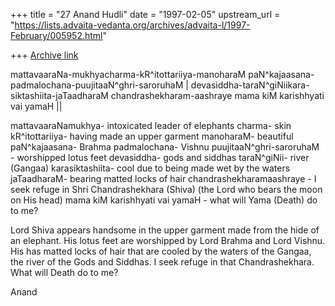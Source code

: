 +++
title = "27 Anand Hudli"
date = "1997-02-05"
upstream_url = "https://lists.advaita-vedanta.org/archives/advaita-l/1997-February/005952.html"

+++
[Archive link](https://lists.advaita-vedanta.org/archives/advaita-l/1997-February/005952.html)

 mattavaaraNa-mukhyacharma-kR^itottariiya-manoharaM
 paN^kajaasana-padmalochana-puujitaaN^ghri-saroruhaM |
 devasiddha-taraN^giNiikara-siktashiita-jaTaadharaM
 chandrashekharam-aashraye mama kiM karishhyati vai yamaH ||

 mattavaaraNamukhya- intoxicated leader of elephants
 charma- skin
 kR^itottariiya- having made an upper garment
 manoharaM- beautiful
 paN^kajaasana- Brahma
 padmalochana- Vishnu
 puujitaaN^ghri-saroruhaM - worshipped lotus feet
 devasiddha- gods and siddhas
 taraN^giNii- river (Gangaa)
 karasiktashiita- cool due to being made wet by the waters
 jaTaadharaM- bearing matted locks of hair
 chandrashekharamaashraye - I seek refuge in Shri Chandrashekhara (Shiva)
                             (the Lord who bears the moon on His head)
 mama kiM karishhyati vai yamaH - what will Yama (Death) do to me?


 Lord Shiva appears handsome in the upper garment made from the hide of
 an elephant. His lotus feet are worshipped by Lord Brahma and
 Lord Vishnu. His has matted locks of hair that are cooled by the waters of
 the Gangaa, the river of the Gods and Siddhas. I seek refuge in that
 Chandrashekhara. What will Death do to me?

Anand

